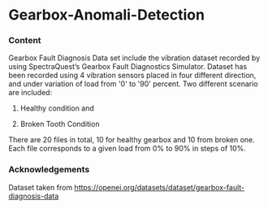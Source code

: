 # Gearbox-Anomali-Detection

### Content

Gearbox Fault Diagnosis Data set include the vibration dataset recorded by using SpectraQuest’s Gearbox Fault Diagnostics Simulator.
Dataset has been recorded using 4 vibration sensors placed in four different direction, and under variation of load from '0' to '90' percent. Two different scenario are included:

1) Healthy condition and

2) Broken Tooth Condition

There are 20 files in total, 10 for healthy gearbox and 10 from broken one. Each file corresponds to a given load from 0% to 90% in steps of 10%.

### Acknowledgements

Dataset taken from https://openei.org/datasets/dataset/gearbox-fault-diagnosis-data
